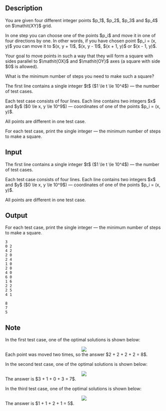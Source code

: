 ## Description

<div><p>You are given four different integer points $p_1$, $p_2$, $p_3$ and $p_4$ on $\mathit{XY}$ grid.</p><p>In one step you can choose one of the points $p_i$ and move it in one of four directions by one. In other words, if you have chosen point $p_i = (x, y)$ you can move it to $(x, y + 1)$, $(x, y - 1)$, $(x + 1, y)$ or $(x - 1, y)$.</p><p>Your goal to move points in such a way that they will form a square with sides parallel to $\mathit{OX}$ and $\mathit{OY}$ axes (a square with side $0$ is allowed).</p><p>What is the minimum number of steps you need to make such a square?</p></div><div class="input-specification"><p>The first line contains a single integer $t$ ($1 \le t \le 10^4$)&nbsp;— the number of test cases.</p><p>Each test case consists of four lines. Each line contains two integers $x$ and $y$ ($0 \le x, y \le 10^9$)&nbsp;— coordinates of one of the points $p_i = (x, y)$.</p><p>All points are different in one test case.</p></div><div class="output-specification"><p>For each test case, print the single integer&nbsp;— the minimum number of steps to make a square.</p></div>

## Input

<p>The first line contains a single integer $t$ ($1 \le t \le 10^4$)&nbsp;— the number of test cases.</p><p>Each test case consists of four lines. Each line contains two integers $x$ and $y$ ($0 \le x, y \le 10^9$)&nbsp;— coordinates of one of the points $p_i = (x, y)$.</p><p>All points are different in one test case.</p>

## Output

<p>For each test case, print the single integer&nbsp;— the minimum number of steps to make a square.</p>





```input1
3
0 2
4 2
2 0
2 4
1 0
2 0
4 0
6 0
1 6
2 2
2 5
4 1
```




```output1
8
7
5
```



## Note

<p>In the first test case, one of the optimal solutions is shown below: </p><center> <img class="tex-graphics" src="file://ugsneMji.png" style="max-width: 100.0%;max-height: 100.0%;"> </center> Each point was moved two times, so the answer $2 + 2 + 2 + 2 = 8$.<p>In the second test case, one of the optimal solutions is shown below: </p><center> <img class="tex-graphics" src="file://LtnR9T2b.png" style="max-width: 100.0%;max-height: 100.0%;"> </center> The answer is $3 + 1 + 0 + 3 = 7$.<p>In the third test case, one of the optimal solutions is shown below: </p><center> <img class="tex-graphics" src="file://Xjv7ROEl.png" style="max-width: 100.0%;max-height: 100.0%;"> </center> The answer is $1 + 1 + 2 + 1 = 5$.
